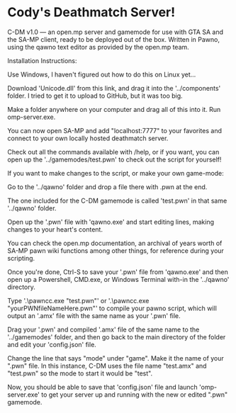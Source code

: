 # Cody's Deathmatch Server!
C-DM v1.0 — an open.mp server and gamemode for use with GTA SA and the SA-MP client, ready to be deployed out of the box. Written in Pawno, using the qawno text editor as provided by the open.mp team.


Installation Instructions:


Use Windows, I haven't figured out how to do this on Linux yet...

Download 'Unicode.dll' from this link, and drag it into the '../components' folder. I tried to get it to upload to GitHub, but it was too big.

Make a folder anywhere on your computer and drag all of this into it. Run omp-server.exe.


You can now open SA-MP and add "localhost:7777" to your favorites and connect to your own locally hosted deathmatch server.


Check out all the commands available with /help, or if you want, you can open up the '../gamemodes/test.pwn' to check out the script for yourself!


If you want to make changes to the script, or make your own game-mode:


Go to the '../qawno' folder and drop a file there with .pwn at the end.


The one included for the C-DM gamemode is called 'test.pwn' in that same '../qawno' folder.


Open up the '.pwn' file with 'qawno.exe' and start editing lines, making changes to your heart's content.


You can check the open.mp documentation, an archival of years worth of SA-MP pawn wiki functions among other things, for reference during your scripting.


Once you're done, Ctrl-S to save your '.pwn' file from 'qawno.exe' and then open up a Powershell, CMD.exe, or Windows Terminal with-in the '../qawno' directory.


Type '.\pawncc.exe "test.pwn"' or '.\pawncc.exe "yourPWNfileNameHere.pwn"' to compile your pawno script, which will output an '.amx' file with the same name as your '.pwn' file.


Drag your '.pwn' and compiled '.amx' file of the same name to the '../gamemodes' folder, and then go back to the main directory of the folder and edit your 'config.json' file.


Change the line that says "mode" under "game". Make it the name of your ".pwn" file. In this instance, C-DM uses the file name "test.amx" and "test.pwn" so the mode to start it would be "test".


Now, you should be able to save that 'config.json' file and launch 'omp-server.exe' to get your server up and running with the new or edited ".pwn" gamemode.
